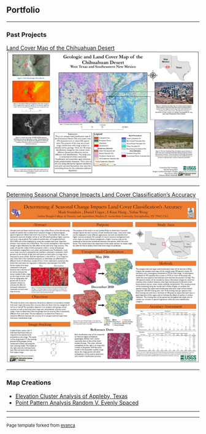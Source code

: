 ## Portfolio

---

### Past Projects 

[Land Cover Map of the Chihuahuan Desert](/pdf/marksvendsen_landcover.pdf)
<img src="images/landcover.JPG?raw=true"/>

---
[Determing Seasonal Change Impacts Land Cover Classification’s Accuracy](/pdf/msvendsen_poster.pdf)
<img src="images/change.JPG?raw=true"/>

---

### Map Creations

- [Elevation Cluster Analysis of Appleby, Texas](https://arcg.is/1jH5jm)
- [Point Pattern Analysis Random V. Evenly Spaced](https://arcg.is/SXe4b)

---




---
<p style="font-size:11px">Page template forked from <a href="https://github.com/evanca/quick-portfolio">evanca</a></p>
<!-- Remove above link if you don't want to attibute -->
